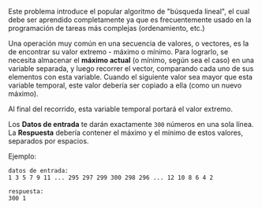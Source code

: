 Este problema introduce el popular algoritmo de "búsqueda lineal", el cual debe ser aprendido completamente ya que es frecuentemente
usado en la programación de tareas más complejas (ordenamiento, etc.)

Una operación muy común en una secuencia de valores, o vectores, es la de encontrar su valor extremo - máximo o mínimo. Para lograrlo,
se necesita almacenar el **máximo actual** (o mínimo, según sea el caso) en una variable separada, y luego recorrer el vector,
comparando cada uno de sus elementos con esta variable. Cuando el siguiente valor sea mayor que esta variable temporal, este
valor debería ser copiado a ella (como un nuevo máximo).

Al final del recorrido, esta variable temporal portará el valor extremo.

Los **Datos de entrada** te darán exactamente `300` números en una sola línea.  
La **Respuesta** debería contener el máximo y el mínimo de estos valores, separados por espacios.

Ejemplo:

    datos de entrada:
    1 3 5 7 9 11 ... 295 297 299 300 298 296 ... 12 10 8 6 4 2

    respuesta:
    300 1

